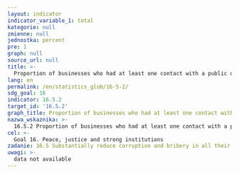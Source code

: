 ```yaml
---
layout: indicator
indicator_variable_1: total
kategorie: null
zmienne: null
jednostka: percent
pre: 1
graph: null
source_url: null
title: >-
  Proportion of businesses who had at least one contact with a public official and who paid a bribe to a public official, or were asked for a bribe by these public officials, during the previous 12 months
lang: en
permalink: /en/statistics_glob/16-5-2/
sdg_goal: 16
indicator: 16.5.2
target_id: '16.5.2'
graph_title: Proportion of businesses who had at least one contact with a public official and who paid a bribe to a public official, or were asked for a bribe by these public officials, during the previous 12 months
nazwa_wskaznika: >-
  16.5.2 Proportion of businesses who had at least one contact with a public official and who paid a bribe to a public official, or were asked for a bribe by these public officials, during the previous 12 months
cel: >-
  Goal 16. Peace, justice and strong institutions
zadanie: 16.5 Substantially reduce corruption and bribery in all their forms
uwagi: >-
  data not available
---
```

